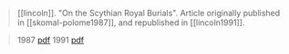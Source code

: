 > [[lincoln]]. "On the Scythian Royal Burials". Article originally published in [[skomal-polome1987]], and republished in [[lincoln1991]].

> 1987 [pdf](a/lincoln1987-scythian.pdf)
> 1991 [pdf](a/lincoln1991-scythian.pdf)